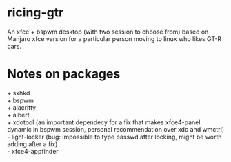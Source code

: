# ricing-gtr
An xfce + bspwm desktop (with two session to choose from) based on Manjaro xfce version for a particular person moving to linux who likes GT-R cars.

# Notes on packages
\+ sxhkd <br>
\+ bspwm <br>
\+ alacritty <br>
\+ albert <br>
\+ xdotool (an important dependecy for a fix that makes xfce4-panel dynamic in bspwm session, personal recommendation over xdo and wmctrl) <br>
\- light-locker (bug: impossible to type passwd after locking, might be worth adding after a fix)<br>
\- xfce4-appfinder <br>


